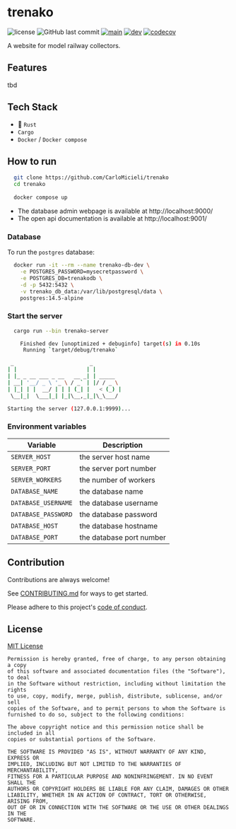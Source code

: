 # trenako

![license](https://img.shields.io/github/license/CarloMicieli/trenako)
![GitHub last commit](https://img.shields.io/github/last-commit/CarloMicieli/trenako)
[![main](https://github.com/CarloMicieli/trenako/actions/workflows/main.yml/badge.svg)](https://github.com/CarloMicieli/trenako/actions/workflows/main.yml)
[![dev](https://github.com/CarloMicieli/trenako/actions/workflows/dev.yml/badge.svg)](https://github.com/CarloMicieli/trenako/actions/workflows/dev.yml)
[![codecov](https://codecov.io/gh/CarloMicieli/trenako/branch/dev/graph/badge.svg?token=i8xoC46ZYN)](https://codecov.io/gh/CarloMicieli/trenako)

A website for model railway collectors.

## Features

tbd

## Tech Stack

* 🦀 `Rust`
* `Cargo`
* `Docker` / `Docker compose`

## How to run

```bash
  git clone https://github.com/CarloMicieli/trenako
  cd trenako
  
  docker compose up
```

- The database admin webpage is available at http://localhost:9000/
- The open api documentation is available at http://localhost:9001/

### Database

To run the `postgres` database:

```bash
  docker run -it --rm --name trenako-db-dev \
    -e POSTGRES_PASSWORD=mysecretpassword \
    -e POSTGRES_DB=trenakodb \
    -d -p 5432:5432 \
    -v trenako_db_data:/var/lib/postgresql/data \
    postgres:14.5-alpine
```

### Start the server

```bash
  cargo run --bin trenako-server

    Finished dev [unoptimized + debuginfo] target(s) in 0.10s
     Running `target/debug/trenako`

 _                        _         
| |                      | |        
| |_ _ __ ___ _ __   __ _| | _____  
| __| '__/ _ \ '_ \ / _` | |/ / _ \ 
| |_| | |  __/ | | | (_| |   < (_) |
 \__|_|  \___|_| |_|\__,_|_|\_\___/

Starting the server (127.0.0.1:9999)...
```

### Environment variables

| Variable            | Description              |
|---------------------|--------------------------|
| `SERVER_HOST`       | the server host name     |
| `SERVER_PORT`       | the server port number   |
| `SERVER_WORKERS`    | the number of workers    |
| `DATABASE_NAME`     | the database name        |
| `DATABASE_USERNAME` | the database username    |
| `DATABASE_PASSWORD` | the database password    |
| `DATABASE_HOST`     | the database hostname    |
| `DATABASE_PORT`     | the database port number |

## Contribution

Contributions are always welcome!

See [CONTRIBUTING.md](CONTRIBUTING.md) for ways to get started.

Please adhere to this project's [code of conduct](CODE_OF_CONDUCT.md).

## License

[MIT License](https://choosealicense.com/licenses/mit/)

```
Permission is hereby granted, free of charge, to any person obtaining a copy
of this software and associated documentation files (the "Software"), to deal
in the Software without restriction, including without limitation the rights
to use, copy, modify, merge, publish, distribute, sublicense, and/or sell
copies of the Software, and to permit persons to whom the Software is
furnished to do so, subject to the following conditions:

The above copyright notice and this permission notice shall be included in all
copies or substantial portions of the Software.

THE SOFTWARE IS PROVIDED "AS IS", WITHOUT WARRANTY OF ANY KIND, EXPRESS OR
IMPLIED, INCLUDING BUT NOT LIMITED TO THE WARRANTIES OF MERCHANTABILITY,
FITNESS FOR A PARTICULAR PURPOSE AND NONINFRINGEMENT. IN NO EVENT SHALL THE
AUTHORS OR COPYRIGHT HOLDERS BE LIABLE FOR ANY CLAIM, DAMAGES OR OTHER
LIABILITY, WHETHER IN AN ACTION OF CONTRACT, TORT OR OTHERWISE, ARISING FROM,
OUT OF OR IN CONNECTION WITH THE SOFTWARE OR THE USE OR OTHER DEALINGS IN THE
SOFTWARE.
```
